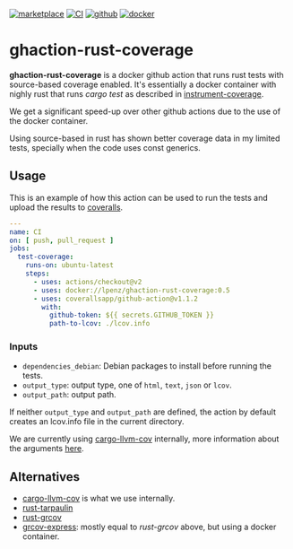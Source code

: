 [![marketplace](https://img.shields.io/badge/marketplace-rust--source--coverage-blue?logo=github)](https://github.com/marketplace/actions/rust-source-coverage)
[![CI](https://github.com/lpenz/ghaction-rust-coverage/actions/workflows/ci.yml/badge.svg)](https://github.com/lpenz/ghaction-rust-coverage/actions/workflows/ci.yml)
[![github](https://img.shields.io/github/v/release/lpenz/ghaction-rust-coverage?include_prereleases&label=release&logo=github)](https://github.com/lpenz/ghaction-rust-coverage/releases)
[![docker](https://img.shields.io/docker/v/lpenz/ghaction-rust-coverage?label=release&logo=docker&sort=semver)](https://hub.docker.com/repository/docker/lpenz/ghaction-rust-coverage)

# ghaction-rust-coverage

**ghaction-rust-coverage** is a docker github action that runs rust
tests with source-based coverage enabled. It's essentially a docker
container with nighly rust that runs *cargo test* as described in
[instrument-coverage](https://doc.rust-lang.org/nightly/unstable-book/compiler-flags/instrument-coverage.html).

We get a significant speed-up over other github actions due to the use
of the docker container.

Using source-based in rust has shown better coverage data in my
limited tests, specially when the code uses const generics.


## Usage

This is an example of how this action can be used to run the tests and
upload the results to [coveralls](https://coveralls.io/).

```yml
---
name: CI
on: [ push, pull_request ]
jobs:
  test-coverage:
    runs-on: ubuntu-latest
    steps:
      - uses: actions/checkout@v2
      - uses: docker://lpenz/ghaction-rust-coverage:0.5
      - uses: coverallsapp/github-action@v1.1.2
        with:
          github-token: ${{ secrets.GITHUB_TOKEN }}
          path-to-lcov: ./lcov.info
```


### Inputs

- `dependencies_debian`: Debian packages to install before running the tests.
- `output_type`: output type, one of `html`, `text`, `json` or `lcov`.
- `output_path`: output path.


If neither `output_type` and `output_path` are defined, the action by
default creates an lcov.info file in the current directory.

We are currently using
[cargo-llvm-cov](https://crates.io/crates/cargo-llvm-cov) internally,
more information about the arguments [here](https://crates.io/crates/cargo-llvm-cov).

## Alternatives

- [cargo-llvm-cov](https://crates.io/crates/cargo-llvm-cov) is what we
  use internally.
- [rust-tarpaulin](https://github.com/marketplace/actions/rust-tarpaulin)
- [rust-grcov](https://github.com/marketplace/actions/rust-grcov)
- [grcov-express](https://github.com/marketplace/actions/grcov-express):
  mostly equal to *rust-grcov* above, but using a docker container.

